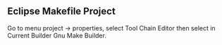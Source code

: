 ## Eclipse Makefile Project

Go to menu project -> properties, select Tool Chain Editor then select in Current Builder Gnu Make Builder.   
